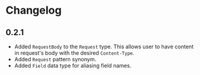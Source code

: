 # Changelog

## 0.2.1

* Added `RequestBody` to the `Request` type. This allows user to have content in request's body with the desired `Content-Type`.
* Added `Request` pattern synonym.
* Added `Field` data type for aliasing field names.

